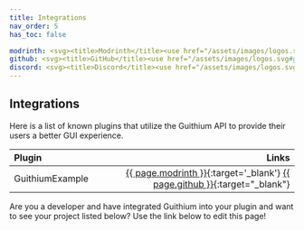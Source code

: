 ```yaml
---
title: Integrations
nav_order: 5
has_toc: false

modrinth: <svg><title>Modrinth</title><use href="/assets/images/logos.svg#modrinth"/></svg>
github: <svg><title>GitHub</title><use href="/assets/images/logos.svg#github"/></svg>
discord: <svg><title>Discord</title><use href="/assets/images/logos.svg#discord"/></svg>
---
```


## Integrations

Here is a list of known plugins that utilize the Guithium API to provide their users a better GUI experience.

<div class="integrations" markdown="1">

| Plugin          |                                                                                                                                                                   Links |
|:----------------|------------------------------------------------------------------------------------------------------------------------------------------------------------------------:|
| GuithiumExample | [{{ page.modrinth }}](https://modrinth.com/plugin/GuithiumExample){:target='_blank'} [{{ page.github }}](https://github.com/pl3x-net/GuithiumExample){:target="_blank"} |

</div>

Are you a developer and have integrated Guithium into your plugin and want to see your project listed below? Use the link below to edit this page!
